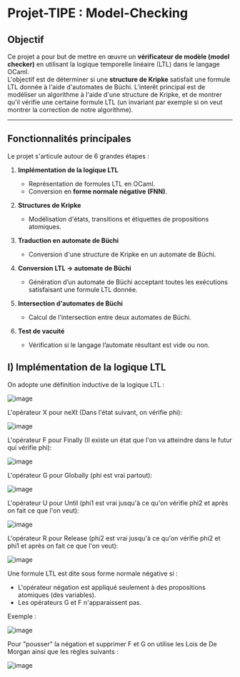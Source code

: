 
# Projet-TIPE : Model-Checking

## Objectif

Ce projet a pour but de mettre en œuvre un **vérificateur de modèle (model checker)** en utilisant la logique temporelle linéaire (LTL) dans le langage OCaml.  
L'objectif est de déterminer si une **structure de Kripke** satisfait une formule LTL donnée à l'aide d'automates de Büchi.
L'interêt principal est de modéliser un algorithme à l'aide d'une structure de Kripke, et de montrer qu'il vérifie une certaine formule LTL (un invariant par exemple si on veut montrer la correction de notre algorithme).

---

## Fonctionnalités principales

Le projet s'articule autour de 6 grandes étapes :

1. **Implémentation de la logique LTL**
   - Représentation de formules LTL en OCaml.
   - Conversion en **forme normale négative (FNN)**.

2. **Structures de Kripke**
   - Modélisation d'états, transitions et étiquettes de propositions atomiques.

3. **Traduction en automate de Büchi**
   - Conversion d'une structure de Kripke en un automate de Büchi.

4. **Conversion LTL → automate de Büchi**
   - Génération d’un automate de Büchi acceptant toutes les exécutions satisfaisant une formule LTL donnée.

5. **Intersection d'automates de Büchi**
   - Calcul de l’intersection entre deux automates de Büchi.

6. **Test de vacuité**
   - Vérification si le langage l’automate résultant est vide ou non.

## I) Implémentation de la logique LTL
On adopte une définition inductive de la logique LTL :

![image](https://github.com/user-attachments/assets/21fb9eda-be0a-4e36-a052-06436ae732e3)

L'opérateur X pour neXt (Dans l'état suivant, on vérifie phi): 

![image](https://github.com/user-attachments/assets/8dc27196-e9f1-441d-97a7-8db49a8d4b05)

L'opérateur F pour Finally (Il existe un état que l'on va atteindre dans le futur qui vérifie phi):

![image](https://github.com/user-attachments/assets/f9f6e2c1-d97b-49e8-b364-4752a68bed97)

L'opérateur G pour Globally (phi est vrai partout):

![image](https://github.com/user-attachments/assets/ba6e4b16-3cd9-49a2-9bba-45b00c30d326)

L'opérateur U pour Until (phi1 est vrai jusqu'à ce qu'on vérifie phi2 et après on fait ce que l'on veut):

![image](https://github.com/user-attachments/assets/0a35177f-f608-416c-8356-6570f9ff2980)

L'opérateur R pour Release (phi2 est vrai jusqu'à ce qu'on vérifie phi2 et phi1 et après on fait ce que l'on veut):

![image](https://github.com/user-attachments/assets/74a110c9-2f24-49dd-bf9e-b6cd42a7e2fa)

Une formule LTL est dite sous forme normale négative si :
- L'opérateur négation est appliqué seulement à des propositions atomiques (des variables).
- Les opérateurs G et F n'apparaissent pas.

Exemple : 

![image](https://github.com/user-attachments/assets/9333f09b-c760-4827-b1df-e29778b0e57a)

Pour "pousser" la négation et supprimer F et G on utilise les Lois de De Morgan ainsi que les règles suivants : 

![image](https://github.com/user-attachments/assets/270798b5-2811-42f4-a13c-46da114ce2d1)


